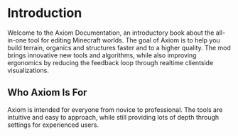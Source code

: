 # Introduction
Welcome to the Axiom Documentation, an introductory book about the all-in-one tool for editing Minecraft worlds. The goal of Axiom is to help you build terrain, organics and structures faster and to a higher quality. The mod brings innovative new tools and algorithms, while also improving ergonomics by reducing the feedback loop through realtime clientside visualizations. 

## Who Axiom Is For
Axiom is intended for everyone from novice to professional. The tools are intuitive and easy to approach, while still providing lots of depth through settings for experienced users.
